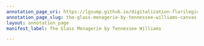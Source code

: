 ```yaml
---
annotation_page_uri: https://lgsump.github.io/digitalization-florilegium/annotations/the-glass-menagerie-by-tennessee-williams-canvas-1-810-884445.json
annotation_page_slug: the-glass-menagerie-by-tennessee-williams-canvas-1-810-884445
layout: annotation_page
manifest_label: The Glass Menagerie by Tennessee Williams

---
```

